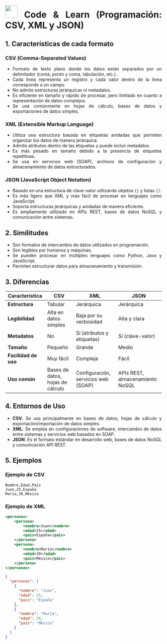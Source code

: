 <div align="justify">

# <img src=../../../../images/coding-book.png width="40"> Code & Learn (Programación: CSV, XML y JSON)

## 1. Características de cada formato

### CSV (Comma-Separated Values)
- Formato de texto plano donde los datos están separados por un delimitador (coma, punto y coma, tabulación, etc.).
- Cada línea representa un registro y cada valor dentro de la línea corresponde a un campo.
- No admite estructuras jerárquicas ni metadatos.
- Es eficiente en tamaño y rápido de procesar, pero limitado en cuanto a representación de datos complejos.
- Se usa comúnmente en hojas de cálculo, bases de datos y exportaciones de datos simples.

### XML (Extensible Markup Language)
- Utiliza una estructura basada en etiquetas anidadas que permiten organizar los datos de manera jerárquica.
- Admite atributos dentro de las etiquetas y puede incluir metadatos.
- Es más pesado en tamaño debido a la presencia de etiquetas repetitivas.
- Se usa en servicios web (SOAP), archivos de configuración y almacenamiento de datos estructurados.

### JSON (JavaScript Object Notation)
- Basado en una estructura de clave-valor utilizando objetos `{}` y listas `[]`.
- Es más ligero que XML y más fácil de procesar en lenguajes como JavaScript.
- Soporta estructuras jerárquicas y anidadas de manera eficiente.
- Es ampliamente utilizado en APIs REST, bases de datos NoSQL y comunicación entre sistemas.

## 2. Similitudes
- Son formatos de intercambio de datos utilizados en programación.
- Son legibles por humanos y máquinas.
- Se pueden procesar en múltiples lenguajes como Python, Java y JavaScript.
- Permiten estructurar datos para almacenamiento y transmisión.

## 3. Diferencias
| Característica        | CSV             | XML             | JSON           |
|----------------------|----------------|----------------|---------------|
| **Estructura**       | Tabular         | Jerárquica      | Jerárquica    |
| **Legibilidad**      | Alta en datos simples | Baja por su verbosidad | Alta y clara |
| **Metadatos**        | No              | Sí (atributos y etiquetas) | Sí (clave-valor) |
| **Tamaño**          | Pequeño         | Grande         | Medio         |
| **Facilidad de uso** | Muy fácil       | Compleja       | Fácil        |
| **Uso común**       | Bases de datos, hojas de cálculo | Configuración, servicios web (SOAP) | APIs REST, almacenamiento NoSQL |

## 4. Entornos de Uso
- **CSV**: Se usa principalmente en bases de datos, hojas de cálculo y exportación/importación de datos simples.
- **XML**: Se emplea en configuraciones de software, intercambio de datos entre sistemas y servicios web basados en SOAP.
- **JSON**: Es el formato estándar en desarrollo web, bases de datos NoSQL y comunicación API REST.

## 5. Ejemplos

### Ejemplo de CSV

```csv
Nombre,Edad,País
Juan,25,España
María,30,México
```

### Ejemplo de XML

```xml
<personas>
    <persona>
        <nombre>Juan</nombre>
        <edad>25</edad>
        <pais>España</pais>
    </persona>
    <persona>
        <nombre>María</nombre>
        <edad>30</edad>
        <pais>México</pais>
    </persona>
</personas>
```

```json
{
  "personas": [
    {
      "nombre": "Juan",
      "edad": 25,
      "pais": "España"
    },
    {
      "nombre": "María",
      "edad": 30,
      "pais": "México"
    }
  ]
}
```
